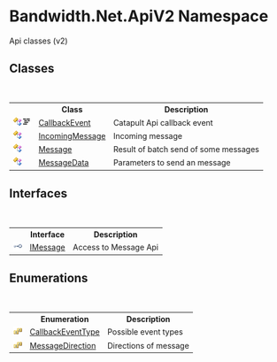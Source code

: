 ﻿# Bandwidth.Net.ApiV2 Namespace
 

Api classes (v2)


## Classes
&nbsp;<table><tr><th></th><th>Class</th><th>Description</th></tr><tr><td>![Public class](media/pubclass.gif "Public class")![Code example](media/CodeExample.png "Code example")</td><td><a href ="T_Bandwidth_Net_ApiV2_CallbackEvent.md">CallbackEvent</a></td><td>
Catapult Api callback event</td></tr><tr><td>![Public class](media/pubclass.gif "Public class")</td><td><a href ="T_Bandwidth_Net_ApiV2_IncomingMessage.md">IncomingMessage</a></td><td>
Incoming message</td></tr><tr><td>![Public class](media/pubclass.gif "Public class")</td><td><a href ="T_Bandwidth_Net_ApiV2_Message.md">Message</a></td><td>
Result of batch send of some messages</td></tr><tr><td>![Public class](media/pubclass.gif "Public class")</td><td><a href ="T_Bandwidth_Net_ApiV2_MessageData.md">MessageData</a></td><td>
Parameters to send an message</td></tr></table>

## Interfaces
&nbsp;<table><tr><th></th><th>Interface</th><th>Description</th></tr><tr><td>![Public interface](media/pubinterface.gif "Public interface")</td><td><a href ="T_Bandwidth_Net_ApiV2_IMessage.md">IMessage</a></td><td>
Access to Message Api</td></tr></table>

## Enumerations
&nbsp;<table><tr><th></th><th>Enumeration</th><th>Description</th></tr><tr><td>![Public enumeration](media/pubenumeration.gif "Public enumeration")</td><td><a href ="T_Bandwidth_Net_ApiV2_CallbackEventType.md">CallbackEventType</a></td><td>
Possible event types</td></tr><tr><td>![Public enumeration](media/pubenumeration.gif "Public enumeration")</td><td><a href ="T_Bandwidth_Net_ApiV2_MessageDirection.md">MessageDirection</a></td><td>
Directions of message</td></tr></table>&nbsp;
